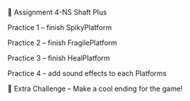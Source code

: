 🧨 Assignment 4-NS Shaft Plus

Practice 1 – finish SpikyPlatform

Practice 2 – finish FragilePlatform

Practice 3 – finish HealPlatform

Practice 4 – add sound effects to each Platforms

🌟 Extra Challenge – Make a cool ending for the game!
